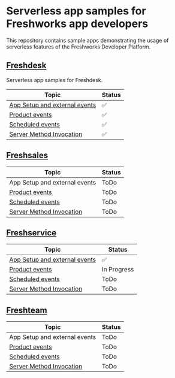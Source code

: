 # Serverless app samples for Freshworks app developers

This repository contains sample apps demonstrating the usage of serverless features of the Freshworks Developer Platform.

## [Freshdesk][fd]

Serverless app samples for Freshdesk.

| **Topic**                               | **Status**  |
|-----------------------------------------|-------------|
| [App Setup and external events][fd_app] | ✅          |
| [Product events][fd_product]            | ✅          |
| [Scheduled events][fd_scheduled]        | ✅          |
| [Server Method Invocation][fd_smi]      | ✅          |

## [Freshsales][fcrm]

| **Topic**                               | **Status**  |
|-----------------------------------------|-------------|
| App Setup and external events           | ToDo        |
| [Product events][fcrm_product]          | ToDo        |
| [Scheduled events][fcrm_scheduled]      | ToDo        |
| [Server Method Invocation][fcrm_smi]    | ToDo        |

## [Freshservice][fs]

| **Topic**                               | **Status**  |
|-----------------------------------------|-------------|
| [App Setup and external events][fs_app] | ✅          |
| [Product events][fs_product]            | In Progress |
| [Scheduled events][fs_scheduled]        | ToDo        |
| [Server Method Invocation][fs_smi]      | ToDo        |

## [Freshteam][ft]

| **Topic**                               | **Status** |
|-----------------------------------------|------------|
| App Setup and external events           | ToDo       |
| [Product events][ft_product]            | ToDo       |
| [Scheduled events][ft_scheduled]        | ToDo       |
| [Server Method Invocation][ft_smi]      | ToDo       |

[fd]: freshdesk/
[fd_app]: freshdesk/app-setup-and-external-events/
[fd_product]: freshdesk/product-events/
[fd_scheduled]: freshdesk/scheduled-events/
[fd_smi]: freshdesk/server-method-invocation/
[fcrm]: freshsales/
[fcrm_product]: freshsales/product-events/
[fcrm_scheduled]: freshsales/scheduled-events/
[fcrm_smi]: freshsales/server-method-invocation/
[fs]: freshservice/
[fs_app]: freshservice/app-setup-and-external-events/
[fs_product]: freshservice/product-events/
[fs_scheduled]: freshservice/scheduled-events/
[fs_smi]: freshservice/server-method-invocation/
[ft]: freshteam/
[ft_product]: freshteam/product-events/
[ft_scheduled]: freshteam/scheduled-events/
[ft_smi]: freshteam/server-method-invocation/